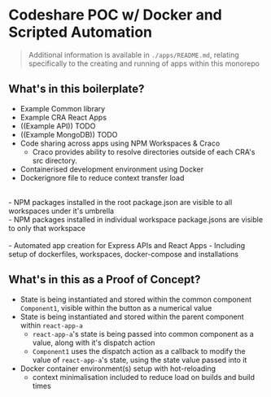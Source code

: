 # Codeshare POC w/ Docker and Scripted Automation

> Additional information is available in `./apps/README.md`, relating specifically to the creating and running of apps within this monorepo

## What's in this boilerplate?
- Example Common library
- Example CRA React Apps
- ((Example API)) TODO
- ((Example MongoDB)) TODO
- Code sharing across apps using NPM Workspaces & Craco
  - Craco provides ability to resolve directories outside of each CRA's src directory.
- Containerised development environment using Docker
- Dockerignore file to reduce context transfer load
<br/>
- NPM packages installed in the root package.json are visible to all workspaces under it's umbrella <br/>
- NPM packages installed in individual workspace package.jsons are visible to only that workspace <br/>
<br/>
- Automated app creation for Express APIs and React Apps
  - Including setup of dockerfiles, workspaces, docker-compose and installations


## What's in this as a Proof of Concept?

- State is being instantiated and stored within the common component `Component1`, visible within the button as a numerical value
- State is being instantiated and stored within the parent component within `react-app-a`
  - `react-app-a`'s state is being passed into common component as a value, along with it's dispatch action
  - `Component1` uses the dispatch action as a callback to modify the value of `react-app-a`'s state, using the state value passed into it
- Docker container environment(s) setup with hot-reloading
  - context minimalisation included to reduce load on builds and build times
